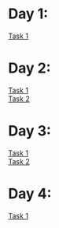 # Day 1:

[Task 1](https://mohamed-awad12.github.io/iti_task/Day1/day1.html)

# Day 2:

[Task 1](https://mohamed-awad12.github.io/iti_task/Day2/form.html) <br>
[Task 2](https://mohamed-awad12.github.io/iti_task/Day2/index.html)

# Day 3:

[Task 1](https://mohamed-awad12.github.io/iti_task/Day3/task1/index.html) <br>
[Task 2](https://mohamed-awad12.github.io/iti_task/Day3/task2/index.html)

# Day 4:
[Task 1](https://mohamed-awad12.github.io/iti_task/Day4/index.html)
